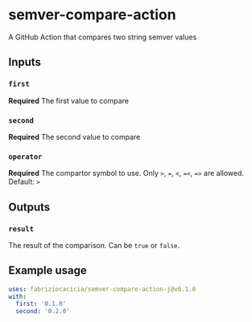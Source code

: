 # semver-compare-action
A GitHub Action that compares two string semver values

## Inputs

### `first`

**Required** The first value to compare

### `second`

**Required** The second value to compare

### `operator`

**Required** The compartor symbol to use. Only `>`, `=`, `<`, `=<`, `=>` are allowed. Default: `>`

## Outputs

### `result`

The result of the comparison. Can be `true` or `false`.

## Example usage

```yaml
uses: fabriziocacicia/semver-compare-action-j@v0.1.0
with:
  first: '0.1.0'
  second: '0.2.0'
```